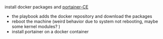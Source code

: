 install docker packages and [portainer-CE](https://docs.portainer.io/start/install-ce)

- the playbook adds the docker repository and download the packages
- reboot the machine (weird behavior due to system not rebooting, maybe some kernel modules? )
- install portainer on a docker container